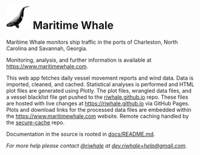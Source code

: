 # ![Logo](assets/logo_64.png) Maritime Whale

Maritime Whale monitors ship traffic in the ports of Charleston, North Carolina and Savannah, Georgia.

Monitoring, analysis, and further information is available at https://www.maritimewhale.com.

This web app fetches daily vessel movement reports and wind data. Data is imported, cleaned, and cached. Statistical analyses is performed and HTML plot files are generated using Plotly. The plot files, wrangled data files, and a vessel blacklist file get pushed to the [riwhale.github.io](https://github.com/riwhale/riwhale.github.io/) repo. These files are hosted with live changes at https://riwhale.github.io via GitHub Pages. Plots and download links for the processed data files are embedded within the https://www.maritimewhale.com website. Remote caching handled by the [secure-cache](https://github.com/riwhale/secure-cache) repo.

Documentation in the source is rooted in [docs/README.md](docs/README.md).

_For more help please contact [@riwhale](https://github.com/riwhale) at [dev.riwhale+help@gmail.com](mailto:dev.riwhale+help@gmail.com)._
